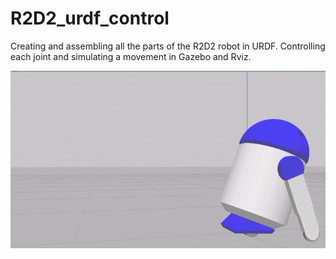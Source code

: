 # R2D2_urdf_control
Creating and assembling all the parts of the R2D2 robot in URDF. Controlling each joint and simulating a movement in Gazebo and Rviz.

![til](All_movements.gif)
